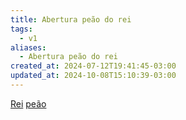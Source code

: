 ```yaml
---
title: Abertura peão do rei
tags:
  - v1
aliases:
  - Abertura peão do rei
created_at: 2024-07-12T19:41:45-03:00
updated_at: 2024-10-08T15:10:39-03:00
---
```


[Rei](../08/Xadrez_Rei_xadrez.md)
[peão](../26/Xadrez_Peao.md)
